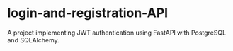 # login-and-registration-API
A project implementing JWT authentication using FastAPI with PostgreSQL and SQLAlchemy.
